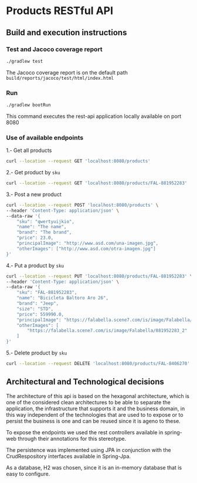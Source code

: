 # Products RESTful API

## Build and execution instructions

### Test and Jacoco coverage report
```bash
./gradlew test
```
The Jacoco coverage report is on the default path `build/reports/jacoco/test/html/index.html`

### Run
```bash
./gradlew bootRun
```
This command executes the rest-api application locally available on port 8080

### Use of available endpoints
1.- Get all products
```bash
curl --location --request GET 'localhost:8080/products'
```
2.- Get product by `sku`
```bash
curl --location --request GET 'localhost:8080/products/FAL-881952283'
```
3.- Post a new product
```bash
curl --location --request POST 'localhost:8080/products' \
--header 'Content-Type: application/json' \
--data-raw '{
    "sku": "qwertyuijkio",
    "name": "The name",
    "brand": "The brand",
    "price": 23.0,
    "principalImage": "http://www.asd.com/una-imagen.jpg",
    "otherImages": ["http://www.asd.com/otra-imagen.jpg"]
}'
```
4.- Put a product by `sku`
```bash
curl --location --request PUT 'localhost:8080/products/FAL-881952283' \
--header 'Content-Type: application/json' \
--data-raw '{
    "sku": "FAL-881952283",
    "name": "Bicicleta Baltoro Aro 26",
    "brand": "Jeep",
    "size": "STD",
    "price": 559990.0,
    "principalImage": "https://falabella.scene7.com/is/image/Falabella/881952283_1",
    "otherImages": [
        "https://falabella.scene7.com/is/image/Falabella/881952283_2"
    ]
}'
```
5.- Delete product by `sku`
```bash
curl --location --request DELETE 'localhost:8080/products/FAL-8406270'
```

## Architectural and Technological decisions

The architecture of this api is based on the hexagonal architecture, which is one of the considered clean architectures to be able to separate the application, the infrastructure that supports it and the business domain, in this way independent of the technologies that are used to to expose or to persist the business is one and can be reused since it is ageno to these.

To expose the endpoints we used the rest controllers available in spring-web through their annotations for this stereotype.

The persistence was implemented using JPA in conjunction with the CrudRespository interfaces available in Spring-Jpa.

As a database, H2 was chosen, since it is an in-memory database that is easy to configure.
